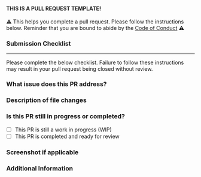 #### THIS IS A PULL REQUEST TEMPLATE! 

⚠️ This helps you complete a pull request. Please follow the instructions below. Reminder that you are bound to abide by the [Code of Conduct](/CODE_OF_CONDUCT.md) ⚠️ 

### Submission Checklist

---

Please complete the below checklist. Failure to follow these instructions may result in your pull request being closed without review.

### What issue does this PR address?
<!-- Please link the issue or describe the problem your PR solves. -->

### Description of file changes
<!-- A detailed description of the changes made in this pull request. -->

### Is this PR still in progress or completed?
- [ ] This PR is still a work in progress (WIP)
- [ ] This PR is completed and ready for review

### Screenshot if applicable
<!-- screenshot of the feature implemented by this issue -->

### Additional Information
<!-- Any additional information or context about this PR. -->


